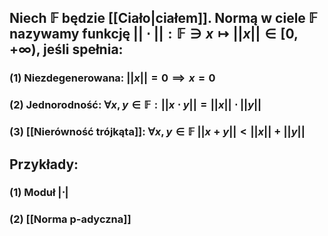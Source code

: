 ## Niech $\mathbb{F}$ będzie [[Ciało|ciałem]]. **Normą** w ciele $\mathbb{F}$ nazywamy funkcję $||\cdot||:\mathbb{F} \ni x \mapsto ||x|| \in [0,+\infty)$, jeśli spełnia:
### (1) **Niezdegenerowana**: $||x|| = 0 \implies x = 0$
### (2) **Jednorodność**: $\forall x,y \in \mathbb{F} : ||x \cdot y|| = ||x||\cdot ||y||$
### (3) **[[Nierówność trójkąta]]**: $\forall x,y \in \mathbb{F} \ ||x+y||<||x||+||y||$

## **Przykłady**:
### (1) Moduł $|\cdot|$
### (2) [[Norma p-adyczna]]